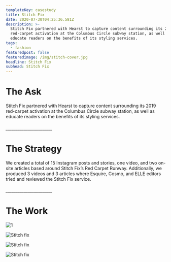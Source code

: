 ```yaml
---
templateKey: casestudy
title: Stitch Fix
date: 2020-07-30T04:25:36.581Z
description: >-
  Stitch Fix partnered with Hearst to capture content surrounding its 2019
  red-carpet activation at the Columbus Circle subway station, as well as
  educate readers on the benefits of its styling services. 
tags:
  - fashion
featuredpost: false
featuredimage: /img/stitch-cover.jpg
headline: Stitch Fix
subhead: Stitch Fix
---
```

# **The Ask**

Stitch Fix partnered with Hearst to capture content surrounding its 2019 red-carpet activation at the Columbus Circle subway station, as well as educate readers on the benefits of its styling services.

###### \_\_\_\_\_\_\_\_\_\_\_\_\_\_\_\_\_\_\_\_\_\__

# **The Strategy**

We created a total of 15 Instagram posts and stories, one video, and two on-site articles based around Stitch Fix’s Red Carpet Runway. Additionally, we produced 3 videos and 3 articles where Esquire, Cosmo, and ELLE editors tried and reviewed the Stitch Fix service.

###### \_\_\_\_\_\_\_\_\_\_\_\_\_\_\_\_\_\_\_\_\_\__

# **The Work**

![](/img/black_bar.png "1")

![Stitch fix](/img/background.jpg "2")

![Stitch fix](/img/layer-2.jpg "3")

![Stitch fix](/img/layer-3.jpg "4")
